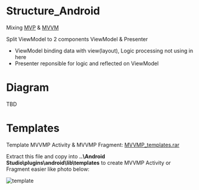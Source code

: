 # Structure_Android
Mixing [MVP](https://github.com/daolq3012/Structure_Android/tree/mvp-architecture) & [MVVM](https://github.com/daolq3012/Structure_Android/tree/mvvm-architecture)

Split ViewModel to 2 components ViewModel & Presenter
- ViewModel binding data with view(layout), Logic processing not using in here
- Presenter reponsible for logic and reflected on ViewModel

# Diagram
TBD

# Templates
Template MVVMP Activity & MVVMP Fragment: [MVVMP_templates.rar](https://github.com/daolq3012/Structure_Android/blob/mvvmp-dagger-architecture/templates/MVVMP_Dagger_templates.rar?raw=true)

Extract this file and copy into
**..\Android Studio\plugins\android\lib\templates**
to create MVVMP Activity or Fragment easier like photo below:

![template](https://raw.githubusercontent.com/daolq3012/Structure_Android/mvvmp-architecture/templates/Templates.png)
